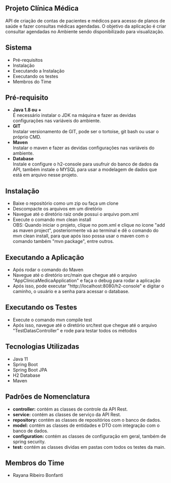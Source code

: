 ## **Projeto Clínica Médica**
API de criação de contas de pacientes e médicos para acesso de planos de saúde e fazer consultas médicas agendadas. O objetivo da aplicação é criar consultar agendadas no Ambiente sendo disponibilizado para visualização.

## **Sistema**
- Pré-requisitos
-	Instalação
-	Executando a Instalação
-	Executando os testes
-	Membros do Time

## **Pré-requisito**
-	**Java 1.8 ou +**<br>
É necessário instalar o JDK na máquina e fazer as devidas configurações nas variáveis do ambiente.
-	**GIT**<br>
Instalar versionamento de GIT, pode ser o tortoise, git bash ou usar o próprio CMD.
-	**Maven**<br>
Instalar o maven e fazer as devidas configurações nas variáveis do ambiente. 
-	**Database**<br>
Instale e configure o h2-console para usufruir do banco de dados da API, também instale o MYSQL para usar a modelagem de dados que está em arquivo nesse projeto.

## **Instalação**
-	Baixe o repositório como um zip ou faça um clone<br>
-	Descompacte os arquivos em um diretório<br>
-	Navegue até o diretório raiz onde possui o arquivo pom.xml<br>
-	Execute o comando mvn clean install<br>
OBS: Quando iniciar o projeto, clique no pom.xml e clique no ícone "add as maven project", posteriormente vá ao terminal e dê o comando do mvn clean install, para que após isso possa usar o maven com o comando também "mvn package", entre outros.

## **Executando a Aplicação**
-	Após rodar o comando do Maven<br>
-	Navegue até o diretório src/main que chegue até o arquivo "AppClinicaMedicaApplication" e faça o debug para rodar a aplicação<br>
- Após isso, pode executar "http://localhost:8080/h2-console" e digitar o caminho, o usuário e a senha para acessar o database.

## **Executando os Testes**
-	Execute o comando mvn compile test<br>
-	Após isso, navegue até o diretório src/test que chegue até o arquivo "TestDatasController" e rode para testar todos os métodos

## **Tecnologias Utilizadas**
-	Java 11
-	Spring Boot
-	Spring Boot JPA
-	H2 Database
-	Maven

## **Padrões de Nomenclatura**
-	**controller:** contém as classes de controle da API Rest.
-	**service:** contém as classes de serviço da API Rest.
-	**repository:** contém as classes de repositórios com o banco de dados.
-	**model:** contém as classes de entidades e DTO com integração com o banco de dados.
-	**configuration:** contém as classes de configuração em geral, também de spring security.
-	**test:** contém as classes dividas em pastas com todos os testes da main.

## **Membros do Time**
-	Rayana Ribeiro Bonfanti
